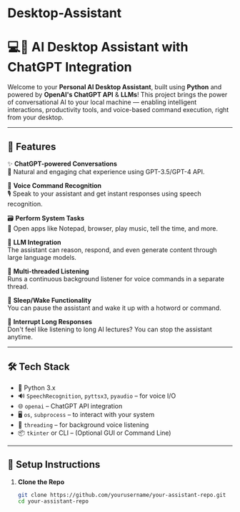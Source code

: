 # Desktop-Assistant
# 💻🧠 AI Desktop Assistant with ChatGPT Integration

Welcome to your **Personal AI Desktop Assistant**, built using **Python** and powered by **OpenAI's ChatGPT API** & **LLMs**! This project brings the power of conversational AI to your local machine — enabling intelligent interactions, productivity tools, and voice-based command execution, right from your desktop.

---

## 🚀 Features

✨ **ChatGPT-powered Conversations**  
💬 Natural and engaging chat experience using GPT-3.5/GPT-4 API.

🎤 **Voice Command Recognition**  
🎙️ Speak to your assistant and get instant responses using speech recognition.

🗃️ **Perform System Tasks**  
🧾 Open apps like Notepad, browser, play music, tell the time, and more.

🧠 **LLM Integration**  
The assistant can reason, respond, and even generate content through large language models.

🧵 **Multi-threaded Listening**  
Runs a continuous background listener for voice commands in a separate thread.

🛌 **Sleep/Wake Functionality**  
You can pause the assistant and wake it up with a hotword or command.

🛑 **Interrupt Long Responses**  
Don't feel like listening to long AI lectures? You can stop the assistant anytime.

---

## 🛠️ Tech Stack

- 🐍 Python 3.x
- 🔊 `SpeechRecognition`, `pyttsx3`, `pyaudio` – for voice I/O
- 🌐 `openai` – ChatGPT API integration
- 🖥️ `os`, `subprocess` – to interact with your system
- 🧵 `threading` – for background voice listening
- 📦 `tkinter` or CLI – (Optional GUI or Command Line)

---

## 🧰 Setup Instructions

1. **Clone the Repo**
   ```bash
   git clone https://github.com/yourusername/your-assistant-repo.git
   cd your-assistant-repo
